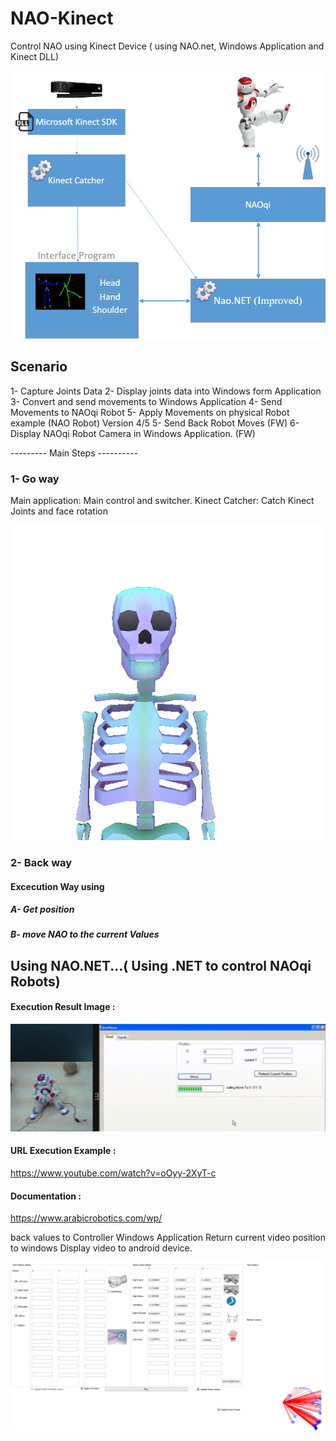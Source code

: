 # NAO-Kinect
Control NAO using Kinect Device ( using NAO.net, Windows Application and Kinect DLL)

![example output](https://github.com/ArabicRobotics/NAO-Kinect/blob/master/NAOKinectFlow.png?raw=true)


## Scenario 

1- Capture Joints Data 
2- Display joints data into Windows form Application 
3- Convert and send movements to Windows Application 
4-  Send Movements to NAOqi Robot 
5- Apply Movements on physical Robot example (NAO Robot) Version 4/5
5- Send Back Robot Moves (FW)
6- Display NAOqi Robot Camera in Windows Application. (FW)


---------     Main Steps     ----------

### 1- Go way
Main application: Main control and switcher.
Kinect Catcher: Catch Kinect Joints and face rotation

![example output](https://github.com/ArabicRobotics/NAO-Kinect/blob/master/tumblr_o5aco3jmvd1qza1qzo1_540.gif?raw=true)


### 2- Back way

#### Excecution Way using
##### A- Get position 
##### B- move NAO to the current Values

## Using NAO.NET...( Using .NET to control NAOqi Robots)

#### Execution Result Image : 
![example output](https://github.com/ArabicRobotics/NAO-Kinect/blob/master/NAO.NETDemo.png?raw=true)

#### URL Execution Example :
https://www.youtube.com/watch?v=oOyy-2XyT-c

#### Documentation : 
https://www.arabicrobotics.com/wp/



back values to Controller Windows Application 
Return current video position to windows
Display video to android device.

![example output](https://github.com/ArabicRobotics/NAO-Kinect/blob/master/Kinect-Robot.png?raw=true)

